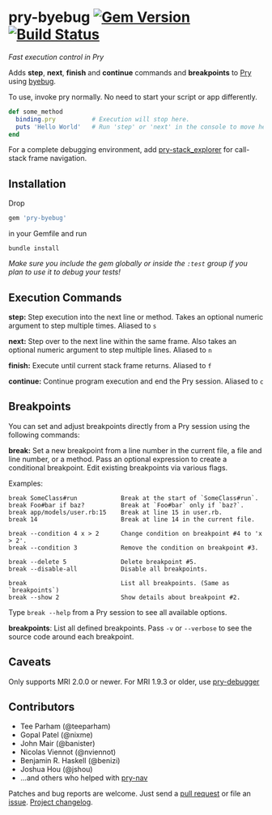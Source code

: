 pry-byebug [![Gem Version][1]][2] [![Build Status][3]][4]
============

_Fast execution control in Pry_

Adds **step**, **next**, **finish** and **continue** commands and
**breakpoints** to [Pry][pry] using [byebug][byebug].

To use, invoke pry normally. No need to start your script or app differently.

```ruby
def some_method
  binding.pry          # Execution will stop here.
  puts 'Hello World'   # Run 'step' or 'next' in the console to move here.
end
```

For a complete debugging environment, add
[pry-stack_explorer][pry-stack_explorer] for call-stack frame navigation.


## Installation

Drop

```ruby
gem 'pry-byebug'
```

in your Gemfile and run

    bundle install

_Make sure you include the gem globally or inside the `:test` group if you plan
to use it to debug your tests!_


## Execution Commands

**step:** Step execution into the next line or method. Takes an optional numeric
argument to step multiple times. Aliased to `s`

**next:** Step over to the next line within the same frame. Also takes an
optional numeric argument to step multiple lines. Aliased to `n`

**finish:** Execute until current stack frame returns. Aliased to `f`

**continue:** Continue program execution and end the Pry session. Aliased to `c`


## Breakpoints

You can set and adjust breakpoints directly from a Pry session using the
following commands:

**break:** Set a new breakpoint from a line number in the current file, a file
and line number, or a method. Pass an optional expression to create a
conditional breakpoint. Edit existing breakpoints via various flags.

Examples:

```
break SomeClass#run            Break at the start of `SomeClass#run`.
break Foo#bar if baz?          Break at `Foo#bar` only if `baz?`.
break app/models/user.rb:15    Break at line 15 in user.rb.
break 14                       Break at line 14 in the current file.

break --condition 4 x > 2      Change condition on breakpoint #4 to 'x > 2'.
break --condition 3            Remove the condition on breakpoint #3.

break --delete 5               Delete breakpoint #5.
break --disable-all            Disable all breakpoints.

break                          List all breakpoints. (Same as `breakpoints`)
break --show 2                 Show details about breakpoint #2.
```

Type `break --help` from a Pry session to see all available options.


**breakpoints**: List all defined breakpoints. Pass `-v` or `--verbose` to see
the source code around each breakpoint.


## Caveats

Only supports MRI 2.0.0 or newer. For MRI 1.9.3 or older, use
[pry-debugger][pry-debugger]


## Contributors

* Tee Parham (@teeparham)
* Gopal Patel (@nixme)
* John Mair (@banister)
* Nicolas Viennot (@nviennot)
* Benjamin R. Haskell (@benizi)
* Joshua Hou (@jshou)
* ...and others who helped with [pry-nav][pry-nav]

Patches and bug reports are welcome. Just send a [pull request][pullrequests] or
file an [issue][issues]. [Project changelog][changelog].

[pry]:                http://pry.github.com
[byebug]:             https://github.com/deivid-rodriguez/byebug
[pry-debugger]:       https://github.com/nixme/pry-debugger
[pry-stack_explorer]: https://github.com/pry/pry-stack_explorer
[pullrequests]:       https://github.com/deivid-rodriguez/pry-byebug/pulls
[issues]:             https://github.com/deivid-rodriguez/pry-byebug/issues
[changelog]:          https://github.com/deivid-rodriguez/pry-byebug/blob/master/CHANGELOG.md
[pry-nav]:            https://github.com/nixme/pry-nav
[1]: https://badge.fury.io/rb/pry-byebug.png
[2]: http://badge.fury.io/rb/pry-byebug
[3]: https://secure.travis-ci.org/deivid-rodriguez/pry-byebug.png
[4]: http://travis-ci.org/deivid-rodriguez/pry-byebug
